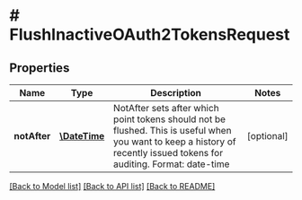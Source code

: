 # # FlushInactiveOAuth2TokensRequest

## Properties

Name | Type | Description | Notes
------------ | ------------- | ------------- | -------------
**notAfter** | [**\DateTime**](\DateTime.md) | NotAfter sets after which point tokens should not be flushed. This is useful when you want to keep a history of recently issued tokens for auditing. Format: date-time | [optional] 

[[Back to Model list]](../../README.md#documentation-for-models) [[Back to API list]](../../README.md#documentation-for-api-endpoints) [[Back to README]](../../README.md)



